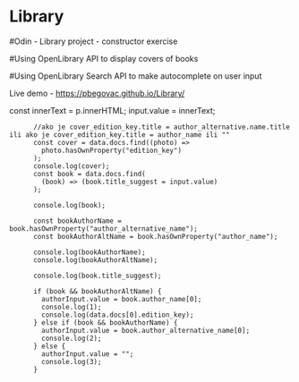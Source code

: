 # Library

#Odin - Library project - constructor exercise

#Using OpenLibrary API to display covers of books

#Using OpenLibrary Search API to make autocomplete on user input

Live demo - https://pbegovac.github.io/Library/

const innerText = p.innerHTML;
input.value = innerText;

          //ako je cover_edition_key.title = author_alternative.name.title ili ako je cover_edition_key.title = author_name ili ""
          const cover = data.docs.find((photo) =>
            photo.hasOwnProperty("edition_key")
          );
          console.log(cover);
          const book = data.docs.find(
            (book) => (book.title_suggest = input.value)
          );

          console.log(book);

          const bookAuthorName = book.hasOwnProperty("author_alternative_name");
          const bookAuthorAltName = book.hasOwnProperty("author_name");

          console.log(bookAuthorName);
          console.log(bookAuthorAltName);

          console.log(book.title_suggest);

          if (book && bookAuthorAltName) {
            authorInput.value = book.author_name[0];
            console.log(1);
            console.log(data.docs[0].edition_key);
          } else if (book && bookAuthorName) {
            authorInput.value = book.author_alternative_name[0];
            console.log(2);
          } else {
            authorInput.value = "";
            console.log(3);
          }
